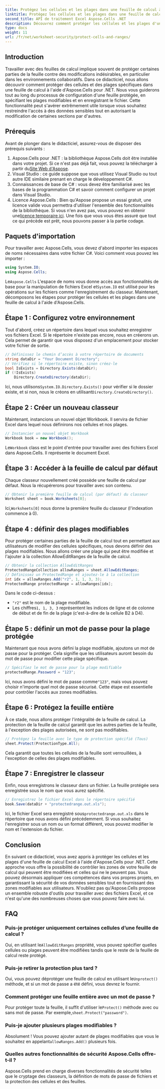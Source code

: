 ```yaml
---
title: Protégez les cellules et les plages dans une feuille de calcul à l'aide d'Aspose.Cells
linktitle: Protégez les cellules et les plages dans une feuille de calcul à l'aide d'Aspose.Cells
second_title: API de traitement Excel Aspose.Cells .NET
description: Découvrez comment protéger les cellules et les plages d'une feuille de calcul Excel à l'aide d'Aspose.Cells pour .NET. Suivez ce guide étape par étape pour sécuriser vos feuilles de calcul.
type: docs
weight: 11
url: /fr/net/worksheet-security/protect-cells-and-ranges/
---
```

## Introduction
Travailler avec des feuilles de calcul implique souvent de protéger certaines parties de la feuille contre des modifications indésirables, en particulier dans les environnements collaboratifs. Dans ce didacticiel, nous allons découvrir comment protéger des cellules et des plages spécifiques dans une feuille de calcul à l'aide d'Aspose.Cells pour .NET. Nous vous guiderons tout au long du processus de configuration d'une feuille protégée, en spécifiant les plages modifiables et en enregistrant le fichier. Cette fonctionnalité peut s'avérer extrêmement utile lorsque vous souhaitez restreindre l'accès à des données sensibles tout en autorisant la modification de certaines sections par d'autres.
## Prérequis
Avant de plonger dans le didacticiel, assurez-vous de disposer des prérequis suivants :
1. Aspose.Cells pour .NET : la bibliothèque Aspose.Cells doit être installée dans votre projet. Si ce n'est pas déjà fait, vous pouvez la télécharger à partir du[Site Web d'Aspose](https://releases.aspose.com/cells/net/).
2. Visual Studio : ce guide suppose que vous utilisez Visual Studio ou tout autre IDE similaire prenant en charge le développement C#.
3. Connaissances de base de C# : vous devez être familiarisé avec les bases de la programmation C# et savoir comment configurer un projet dans Visual Studio.
4.  Licence Aspose.Cells : Bien qu'Aspose propose un essai gratuit, une licence valide vous permettra d'utiliser l'ensemble des fonctionnalités de la bibliothèque. Si vous n'en avez pas, vous pouvez en obtenir une[licence temporaire ici](https://purchase.aspose.com/temporary-license/).
Une fois que vous vous êtes assuré que tout ce qui précède est prêt, nous pouvons passer à la partie codage.
## Paquets d'importation
Pour travailler avec Aspose.Cells, vous devez d'abord importer les espaces de noms nécessaires dans votre fichier C#. Voici comment vous pouvez les importer :
```csharp
using System.IO;
using Aspose.Cells;
```
 Le`Aspose.Cells` L'espace de noms vous donne accès aux fonctionnalités de base pour la manipulation de fichiers Excel et`System.IO` est utilisé pour les opérations sur les fichiers comme l'enregistrement du classeur.
Maintenant, décomposons les étapes pour protéger les cellules et les plages dans une feuille de calcul à l'aide d'Aspose.Cells.
## Étape 1 : Configurez votre environnement
Tout d'abord, créez un répertoire dans lequel vous souhaitez enregistrer vos fichiers Excel. Si le répertoire n'existe pas encore, nous en créerons un. Cela permet de garantir que vous disposez d'un emplacement pour stocker votre fichier de sortie.
```csharp
// Définissez le chemin d’accès à votre répertoire de documents
string dataDir = "Your Document Directory";
// Vérifiez si le répertoire existe, sinon créez-le
bool IsExists = Directory.Exists(dataDir);
if (!IsExists)
    Directory.CreateDirectory(dataDir);
```
 Ici, nous utilisons`System.IO.Directory.Exists()` pour vérifier si le dossier existe, et si non, nous le créons en utilisant`Directory.CreateDirectory()`.
## Étape 2 : Créer un nouveau classeur
Maintenant, instancions un nouvel objet Workbook. Il servira de fichier Excel dans lequel nous définirons nos cellules et nos plages.
```csharp
// Instancier un nouvel objet Workbook
Workbook book = new Workbook();
```
 Le`Workbook` class est le point d'entrée pour travailler avec des fichiers Excel dans Aspose.Cells. Il représente le document Excel.
## Étape 3 : Accéder à la feuille de calcul par défaut
Chaque classeur nouvellement créé possède une feuille de calcul par défaut. Nous la récupérerons pour travailler avec son contenu.
```csharp
// Obtenir la première feuille de calcul (par défaut) du classeur
Worksheet sheet = book.Worksheets[0];
```
 Ici,`Worksheets[0]` nous donne la première feuille du classeur (l'indexation commence à 0).
## Étape 4 : définir des plages modifiables
Pour protéger certaines parties de la feuille de calcul tout en permettant aux utilisateurs de modifier des cellules spécifiques, nous devons définir des plages modifiables. Nous allons créer une plage qui peut être modifiée et l'ajouter à la collection AllowEditRanges de la feuille de calcul.
```csharp
// Obtenir la collection AllowEditRanges
ProtectedRangeCollection allowRanges = sheet.AllowEditRanges;
// Définissez un ProtectedRange et ajoutez-le à la collection
int idx = allowRanges.Add("r2", 1, 1, 3, 3);
ProtectedRange protectedRange = allowRanges[idx];
```
Dans le code ci-dessus :
- `"r2"` est le nom de la plage modifiable.
-  Les chiffres`1, 1, 3, 3` représentent les indices de ligne et de colonne de début et de fin de la plage (c'est-à-dire de la cellule B2 à D4).
## Étape 5 : définir un mot de passe pour la plage protégée
Maintenant que nous avons défini la plage modifiable, ajoutons un mot de passe pour la protéger. Cela signifie que les utilisateurs auront besoin du mot de passe pour modifier cette plage spécifique.
```csharp
// Spécifiez le mot de passe pour la plage modifiable
protectedRange.Password = "123";
```
 Ici, nous avons défini le mot de passe comme`"123"`, mais vous pouvez choisir n'importe quel mot de passe sécurisé. Cette étape est essentielle pour contrôler l'accès aux zones modifiables.
## Étape 6 : Protégez la feuille entière
À ce stade, nous allons protéger l'intégralité de la feuille de calcul. La protection de la feuille de calcul garantit que les autres parties de la feuille, à l'exception des plages autorisées, ne sont pas modifiables.
```csharp
// Protégez la feuille avec le type de protection spécifié (Tous)
sheet.Protect(ProtectionType.All);
```
Cela garantit que toutes les cellules de la feuille sont verrouillées, à l'exception de celles des plages modifiables.
## Étape 7 : Enregistrer le classeur
Enfin, nous enregistrons le classeur dans un fichier. La feuille protégée sera enregistrée sous le nom que vous aurez spécifié.
```csharp
// Enregistrez le fichier Excel dans le répertoire spécifié
book.Save(dataDir + "protectedrange.out.xls");
```
 Ici, le fichier Excel sera enregistré sous`protectedrange.out.xls` dans le répertoire que nous avons défini précédemment. Si vous souhaitez l'enregistrer sous un nom ou un format différent, vous pouvez modifier le nom et l'extension du fichier.
## Conclusion
En suivant ce didacticiel, vous avez appris à protéger les cellules et les plages d'une feuille de calcul Excel à l'aide d'Aspose.Cells pour .NET. Cette approche vous offre la possibilité de contrôler les zones de votre feuille de calcul qui peuvent être modifiées et celles qui ne le peuvent pas. Vous pouvez désormais appliquer ces compétences dans vos propres projets, en garantissant la sécurité de vos données sensibles tout en fournissant des zones modifiables aux utilisateurs.
N'oubliez pas qu'Aspose.Cells propose un ensemble robuste d'outils pour travailler avec des fichiers Excel, et ce n'est qu'une des nombreuses choses que vous pouvez faire avec lui. 
## FAQ
### Puis-je protéger uniquement certaines cellules d’une feuille de calcul ?
 Oui, en utilisant le`AllowEditRanges` propriété, vous pouvez spécifier quelles cellules ou plages peuvent être modifiées tandis que le reste de la feuille de calcul reste protégé.
### Puis-je retirer la protection plus tard ?
 Oui, vous pouvez déprotéger une feuille de calcul en utilisant le`Unprotect()` méthode, et si un mot de passe a été défini, vous devrez le fournir.
### Comment protéger une feuille entière avec un mot de passe ?
 Pour protéger toute la feuille, il suffit d'utiliser le`Protect()` méthode avec ou sans mot de passe. Par exemple,`sheet.Protect("password")`.
### Puis-je ajouter plusieurs plages modifiables ?
 Absolument ! Vous pouvez ajouter autant de plages modifiables que vous le souhaitez en appelant`allowRanges.Add()` plusieurs fois.
### Quelles autres fonctionnalités de sécurité Aspose.Cells offre-t-il ?
Aspose.Cells prend en charge diverses fonctionnalités de sécurité telles que le cryptage des classeurs, la définition de mots de passe de fichiers et la protection des cellules et des feuilles.